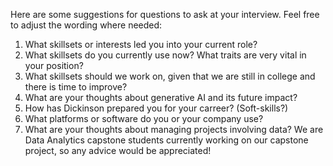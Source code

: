 Here are some suggestions for questions to ask at your interview. Feel free to adjust the wording where needed:

1. What skillsets or interests led you into your current role?
2. What skillsets do you currently use now? What traits are very vital in your position?
3. What skillsets should we work on, given that we are still in college and there is time to improve?
4. What are your thoughts about generative AI and its future impact?
5. How has Dickinson prepared you for your carreer? (Soft-skills?)
6. What platforms or software do you or your company use?
7. What are your thoughts about managing projects involving data? We are Data Analytics capstone students currently working on our capstone project, so any advice would be appreciated!
